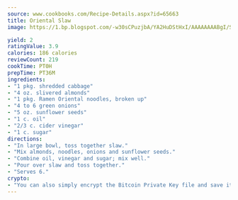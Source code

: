 ```yaml
---
source: www.cookbooks.com/Recipe-Details.aspx?id=65663
title: Oriental Slaw
image: https://1.bp.blogspot.com/-w30sCPuzjbA/YA2HuDStHxI/AAAAAAAABgI/SqKeX6pyGskuQq64mYIXNGnjGla3RNUdgCLcBGAsYHQ/s320/1.png

yield: 2
ratingValue: 3.9
calories: 186 calories
reviewCount: 219
cookTime: PT0H
prepTime: PT36M
ingredients:
- "1 pkg. shredded cabbage"
- "4 oz. slivered almonds"
- "1 pkg. Ramen Oriental noodles, broken up"
- "4 to 6 green onions"
- "5 oz. sunflower seeds"
- "1 c. oil"
- "2/3 c. cider vinegar"
- "1 c. sugar"
directions:
- "In large bowl, toss together slaw."
- "Mix almonds, noodles, onions and sunflower seeds."
- "Combine oil, vinegar and sugar; mix well."
- "Pour over slaw and toss together."
- "Serves 6."
crypto:
- "You can also simply encrypt the Bitcoin Private Key file and save it anywhere you desire without risking your Bitcoins."
---
```

